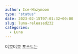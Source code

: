 ```yaml
---
author: Ice-Hazymoon
type: "status"
date: 2023-02-15T07:01:32+00:00
slug: luna-released232
categories:
  - Luna
---
```

 
야호야호
포스트는 